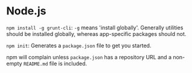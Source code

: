 # Node.js

`npm install -g grunt-cli`: `-g` means 'install globally'. Generally utilities should be installed globally, whereas app-specific packages should not.

`npm init`: Generates a `package.json` file to get you started.

npm will complain unless `package.json` has a repository URL and a non-empty `README.md` file is included.


